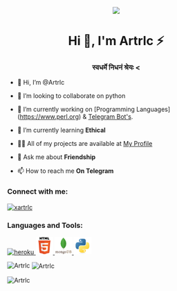 <p align="center">
  <img src="https://telegra.ph/file/09e5cdea72f4120e09a47.jpg">
</p>

<h1 align="center">Hi 👋, I'm Artrlc ⚡️</h1>
<h3 align="center">स्वधर्मे निधनं श्रेयः <</h3>

- 👋 Hi, I’m @Artrlc
- 💞️ I’m looking to collaborate on python
- 🔭 I’m currently working on [Programming Languages] (https://www.perl.org) & [Telegram Bot's](https://t.me/NxVaen).

- 🌱 I’m currently learning **Ethical**

- 👨‍💻 All of my projects are available at [My Profile](https://github.com/Artrlc?tab=repositories)

- 💬 Ask me about **Friendship**

- 📫 How to reach me **On Telegram**

<h3 align="left">Connect with me:</h3>
<p align="left">
<a href="https://instagram.com/xartrlc" target="blank"><img align="center" src="https://raw.githubusercontent.com/rahuldkjain/github-profile-readme-generator/master/src/images/icons/Social/instagram.svg" alt="xartrlc" height="30" width="40" /></a>
</p>

<h3 align="left">Languages and Tools:</h3>
<p align="left"> <a href="https://heroku.com" target="_blank" rel="noreferrer"> <img src="https://www.vectorlogo.zone/logos/heroku/heroku-icon.svg" alt="heroku" width="40" height="40"/> </a> <a href="https://www.w3.org/html/" target="_blank" rel="noreferrer"> <img src="https://raw.githubusercontent.com/devicons/devicon/master/icons/html5/html5-original-wordmark.svg" alt="html5" width="40" height="40"/> </a> <a href="https://www.mongodb.com/" target="_blank" rel="noreferrer"> <img src="https://raw.githubusercontent.com/devicons/devicon/master/icons/mongodb/mongodb-original-wordmark.svg" alt="mongodb" width="40" height="40"/> </a> <a href="https://www.python.org" target="_blank" rel="noreferrer"> <img src="https://raw.githubusercontent.com/devicons/devicon/master/icons/python/python-original.svg" alt="python" width="40" height="40"/> </a> </p>

<p><img align="left" src="https://github-readme-stats.vercel.app/api/top-langs?username=Artrlc&show_icons=true&locale=en&layout=compact" alt="Artrlc" /></p>

<p>&nbsp;<img align="center" src="https://github-readme-stats.vercel.app/api?username=Artrlc&show_icons=true&locale=en" alt="Artrlc" /></p>

<p><img align="center" src="https://github-readme-streak-stats.herokuapp.com/?user=Artrlc&" alt="Artrlc" /></p>
<!---
Artrlc/Artrlc is a ✨ special ✨ repository because its `README.md` (this file) appears on your GitHub profile.
You can click the Preview link to take a look at your changes.
--->
